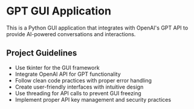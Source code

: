 <!-- Use this file to provide workspace-specific custom instructions to Copilot. For more details, visit https://code.visualstudio.com/docs/copilot/copilot-customization#_use-a-githubcopilotinstructionsmd-file -->

# GPT GUI Application

This is a Python GUI application that integrates with OpenAI's GPT API to provide AI-powered conversations and interactions.

## Project Guidelines

- Use tkinter for the GUI framework
- Integrate OpenAI API for GPT functionality
- Follow clean code practices with proper error handling
- Create user-friendly interfaces with intuitive design
- Use threading for API calls to prevent GUI freezing
- Implement proper API key management and security practices
